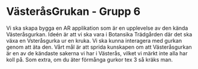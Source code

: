 # VästeråsGrukan - Grupp 6
Vi ska skapa bygga en AR applikation som är en upplevelse av den kända Västeråsgurkan. Ideén är att vi ska vara i 
Botansika Trädgården där det ska växa en Vsteråsgurka ur en kruka. Vi ska kunna interagera med gurkan genom
att äta den. Vårt mål är att sprida kunskapen om att Västeråsgurkan är en av de kändaste sakerna vi har i Västerås,
vilket vi märkt inte alla har koll på. Som extra, om du äter förmånga gurkor tex 3 så kräks man.
